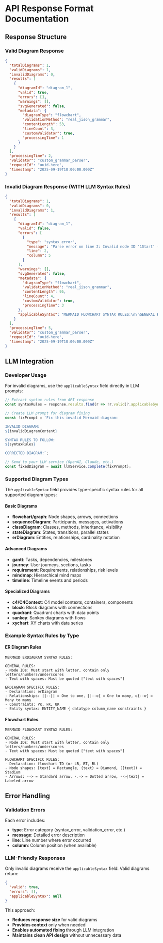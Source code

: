 # API Response Format Documentation

## Response Structure

### Valid Diagram Response

```json
{
  "totalDiagrams": 1,
  "validDiagrams": 1,
  "invalidDiagrams": 0,
  "results": [
    {
      "diagramId": "diagram_1",
      "valid": true,
      "errors": [],
      "warnings": [],
      "svgGenerated": false,
      "metadata": {
        "diagramType": "flowchart",
        "validationMethod": "real_jison_grammar",
        "contentLength": 53,
        "lineCount": 3,
        "customValidator": true,
        "processingTime": 1
      }
    }
  ],
  "processingTime": 2,
  "validator": "custom_grammar_parser",
  "requestId": "uuid-here",
  "timestamp": "2025-09-19T18:00:00.000Z"
}
```

### Invalid Diagram Response (WITH LLM Syntax Rules)

```json
{
  "totalDiagrams": 1,
  "validDiagrams": 0,
  "invalidDiagrams": 1,
  "results": [
    {
      "diagramId": "diagram_1",
      "valid": false,
      "errors": [
        {
          "type": "syntax_error",
          "message": "Parse error on line 2: Invalid node ID '1Start' (cannot start with number)",
          "line": 2,
          "column": 5
        }
      ],
      "warnings": [],
      "svgGenerated": false,
      "metadata": {
        "diagramType": "flowchart",
        "validationMethod": "real_jison_grammar",
        "contentLength": 95,
        "lineCount": 4,
        "customValidator": true,
        "processingTime": 3
      },
      "applicableSyntax": "MERMAID FLOWCHART SYNTAX RULES:\n\nGENERAL RULES:\n- Node IDs: Must start with letter, contain only letters/numbers/underscores\n- Text with spaces: Must be quoted [\"text with spaces\"]\n- Line breaks: Use <br/> tags, never literal breaks\n- Special characters: Quote all text containing (){}[]$%@#&*\n\nFLOWCHART SPECIFIC RULES:\n- Declaration: flowchart TD (or LR, BT, RL)\n- Node shapes: [text] = Rectangle, ([text]) = Stadium/Pill, {text} = Rhombus/Diamond, [(text)] = Database, [[text]] = Subroutine, ((text)) = Circle\n- Arrows: --> = Standard arrow, -.-> = Dotted arrow, ==> = Thick arrow, -->|text| = Labeled arrow\n\nCOMMON ISSUES DETECTED:\n- Node IDs contain invalid characters: Replace with valid identifiers (letters, numbers, underscores only)\n\nFIX REQUIREMENTS:\n1. Preserve original meaning and logic flow\n2. Fix all syntax errors while maintaining structure\n3. Use proper flowchart declaration and syntax\n4. Ensure all identifiers follow naming rules"
    }
  ],
  "processingTime": 5,
  "validator": "custom_grammar_parser",
  "requestId": "uuid-here",
  "timestamp": "2025-09-19T18:00:00.000Z"
}
```

## LLM Integration

### Developer Usage

For invalid diagrams, use the `applicableSyntax` field directly in LLM prompts:

```javascript
// Extract syntax rules from API response
const syntaxRules = response.results.find(r => !r.valid)?.applicableSyntax;

// Create LLM prompt for diagram fixing
const fixPrompt = `Fix this invalid Mermaid diagram:

INVALID DIAGRAM:
${invalidDiagramContent}

SYNTAX RULES TO FOLLOW:
${syntaxRules}

CORRECTED DIAGRAM:`;

// Send to your LLM service (OpenAI, Claude, etc.)
const fixedDiagram = await llmService.complete(fixPrompt);
```

### Supported Diagram Types

The `applicableSyntax` field provides type-specific syntax rules for all supported diagram types:

#### Basic Diagrams
- **flowchart/graph**: Node shapes, arrows, connections
- **sequenceDiagram**: Participants, messages, activations
- **classDiagram**: Classes, methods, inheritance, visibility
- **stateDiagram**: States, transitions, parallel states
- **erDiagram**: Entities, relationships, cardinality notation

#### Advanced Diagrams
- **gantt**: Tasks, dependencies, milestones
- **journey**: User journeys, sections, tasks
- **requirement**: Requirements, relationships, risk levels
- **mindmap**: Hierarchical mind maps
- **timeline**: Timeline events and periods

#### Specialized Diagrams
- **c4/C4Context**: C4 model contexts, containers, components
- **block**: Block diagrams with connections
- **quadrant**: Quadrant charts with data points
- **sankey**: Sankey diagrams with flows
- **xychart**: XY charts with data series

### Example Syntax Rules by Type

#### ER Diagram Rules
```text
MERMAID ERDIAGRAM SYNTAX RULES:

GENERAL RULES:
- Node IDs: Must start with letter, contain only letters/numbers/underscores
- Text with spaces: Must be quoted ["text with spaces"]

ERDIAGRAM SPECIFIC RULES:
- Declaration: erDiagram
- Relationships: ||--|| = One to one, ||--o{ = One to many, o{--o{ = Many to many
- Constraints: PK, FK, UK
- Entity syntax: ENTITY_NAME { datatype column_name constraints }
```

#### Flowchart Rules
```text
MERMAID FLOWCHART SYNTAX RULES:

GENERAL RULES:
- Node IDs: Must start with letter, contain only letters/numbers/underscores
- Text with spaces: Must be quoted ["text with spaces"]

FLOWCHART SPECIFIC RULES:
- Declaration: flowchart TD (or LR, BT, RL)
- Node shapes: [text] = Rectangle, {text} = Diamond, ([text]) = Stadium
- Arrows: --> = Standard arrow, -.-> = Dotted arrow, -->|text| = Labeled arrow
```

## Error Handling

### Validation Errors

Each error includes:
- **type**: Error category (syntax_error, validation_error, etc.)
- **message**: Detailed error description
- **line**: Line number where error occurred
- **column**: Column position (when available)

### LLM-Friendly Responses

Only invalid diagrams receive the `applicableSyntax` field. Valid diagrams return:
```json
{
  "valid": true,
  "errors": [],
  "applicableSyntax": null
}
```

This approach:
- **Reduces response size** for valid diagrams
- **Provides context** only when needed
- **Enables automated fixing** through LLM integration
- **Maintains clean API design** without unnecessary data